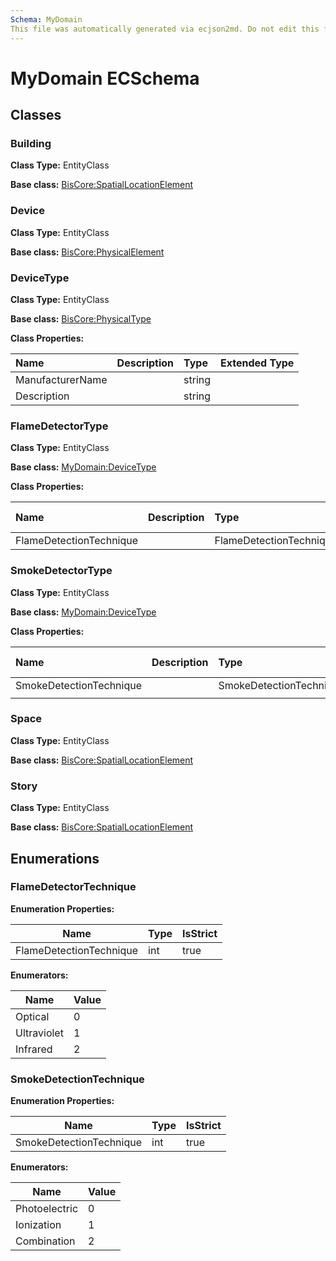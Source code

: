 ```yaml
---
Schema: MyDomain
This file was automatically generated via ecjson2md. Do not edit this file. Any edits made to this file will be overwritten the next time it is generated
---
```


# MyDomain ECSchema

## Classes

### Building

**Class Type:** EntityClass

**Base class:** [BisCore:SpatialLocationElement](../../bis/domains/BisCore.ecschema.md#spatiallocationelement)

### Device

**Class Type:** EntityClass

**Base class:** [BisCore:PhysicalElement](../../bis/domains/BisCore.ecschema.md#physicalelement)

### DeviceType

**Class Type:** EntityClass

**Base class:** [BisCore:PhysicalType](../../bis/domains/BisCore.ecschema.md#physicaltype)

**Class Properties:**

|    Name    |    Description    |    Type    |      Extended Type     |
|:-----------|:------------------|:-----------|:-----------------------|
|ManufacturerName||string||
|Description||string||

### FlameDetectorType

**Class Type:** EntityClass

**Base class:** [MyDomain:DeviceType](./mydomain.ecschema.md#devicetype)

**Class Properties:**

|    Name    |    Description    |    Type    |      Extended Type     |
|:-----------|:------------------|:-----------|:-----------------------|
|FlameDetectionTechnique||FlameDetectionTechnique||

### SmokeDetectorType

**Class Type:** EntityClass

**Base class:** [MyDomain:DeviceType](./mydomain.ecschema.md#devicetype)

**Class Properties:**

|    Name    |    Description    |    Type    |      Extended Type     |
|:-----------|:------------------|:-----------|:-----------------------|
|SmokeDetectionTechnique||SmokeDetectionTechnique||
|            |                   |            |                        |

### Space

**Class Type:** EntityClass

**Base class:** [BisCore:SpatialLocationElement](../../bis/domains/BisCore.ecschema.md#spatiallocationelement)

### Story

**Class Type:** EntityClass

**Base class:** [BisCore:SpatialLocationElement](../../bis/domains/BisCore.ecschema.md#spatiallocationelement)

## Enumerations

### FlameDetectorTechnique

**Enumeration Properties:**

Name | Type | IsStrict
--- | --- | ---
FlameDetectionTechnique | int | true

**Enumerators:**

Name | Value
--- | ---
Optical | 0
Ultraviolet | 1
Infrared | 2

### SmokeDetectionTechnique

**Enumeration Properties:**

Name | Type | IsStrict
--- | --- | ---
SmokeDetectionTechnique | int | true

**Enumerators:**

Name | Value
--- | ---
Photoelectric | 0
Ionization | 1
Combination | 2
